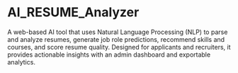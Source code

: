# AI_RESUME_Analyzer
A web-based AI tool that uses Natural Language Processing (NLP) to parse and analyze resumes, generate job role predictions, recommend skills and courses, and score resume quality. Designed for applicants and recruiters, it provides actionable insights with an admin dashboard and exportable analytics.
